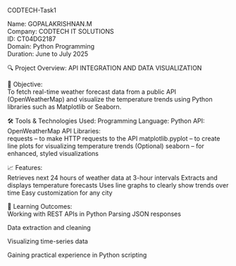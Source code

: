 CODTECH-Task1

Name: GOPALAKRISHNAN.M                                                            
Company: CODTECH IT SOLUTIONS                                             
ID: CT04DG2187                                                                      
Domain: Python Programming                                                        
Duration: June to July 2025                                                                       

🔍 Project Overview: API INTEGRATION AND DATA VISUALIZATION                                              

🎯 Objective:                                                                                                       
To fetch real-time weather forecast data from a public API (OpenWeatherMap) and visualize the temperature trends using Python libraries such as Matplotlib or Seaborn.

🛠️ Tools & Technologies Used:
Programming Language: Python
API: OpenWeatherMap API
Libraries:                                                                                                        
requests – to make HTTP requests to the API
matplotlib.pyplot – to create line plots for visualizing temperature trends
(Optional) seaborn – for enhanced, styled visualizations

📈 Features:                                                                                           
Retrieves next 24 hours of weather data at 3-hour intervals
Extracts and displays temperature forecasts
Uses line graphs to clearly show trends over time
Easy customization for any city

📌 Learning Outcomes:                                                                                 
Working with REST APIs in Python
Parsing JSON responses

Data extraction and cleaning

Visualizing time-series data

Gaining practical experience in Python scripting
